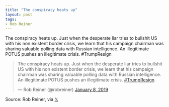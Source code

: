 ```yaml
---
title: "The conspiracy heats up"
layout: post
tags:
- Rob Reiner
---
```


The conspiracy heats up. Just when the desperate liar tries to bullshit US with his non existent border crisis, we learn that his campaign chairman was sharing valuable polling data with Russian intelligence. An illegitimate POTUS pushes an illegitimate crisis. #TrumpResign

<blockquote class="twitter-tweet"><p lang="en" dir="ltr">The conspiracy heats up. Just when the desperate liar tries to bullshit US with his non existent border crisis, we learn that his campaign chairman was sharing valuable polling data with Russian intelligence. An illegitimate POTUS pushes an illegitimate crisis. <a href="https://twitter.com/hashtag/TrumpResign?src=hash&amp;ref_src=twsrc%5Etfw">#TrumpResign</a></p>&mdash; Rob Reiner (@robreiner) <a href="https://twitter.com/robreiner/status/1082774465119903744?ref_src=twsrc%5Etfw">January 8, 2019</a></blockquote> <script async src="https://platform.twitter.com/widgets.js" charset="utf-8"></script>

Source: Rob Reiner, via [&#x1D54F;](https://x.com)

